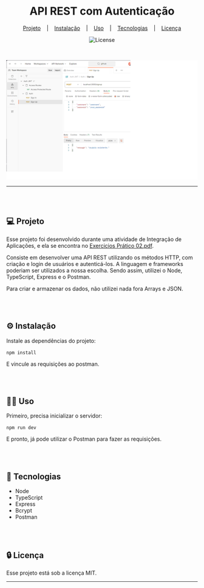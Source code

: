 <h1 align="center">API REST com Autenticação</h1>

<div align="center">

[Projeto](#projeto)
&nbsp;&nbsp;&nbsp;|&nbsp;&nbsp;&nbsp;
[Instalação](#instalacao)
&nbsp;&nbsp;&nbsp;|&nbsp;&nbsp;&nbsp;
[Uso](#uso)
&nbsp;&nbsp;&nbsp;|&nbsp;&nbsp;&nbsp;
[Tecnologias](#tecnologias)
&nbsp;&nbsp;&nbsp;|&nbsp;&nbsp;&nbsp;
[Licença](#license)

</div>

<p align="center">
  <img alt="License" src="https://img.shields.io/static/v1?label=license&message=MIT&color=49AA26&labelColor=000000">
</p>

<br>

<div align="center">

![Preview](assets/images/Preview.png)

</div>

<hr>
<br>
<br>

## 💻 Projeto <a name = "projeto"></a>

Esse projeto foi desenvolvido durante uma atividade de Integração de Aplicações, e ela se encontra no [Exercicios Prático 02.pdf](assets/pdf/Exercicios%20Prático%2002.pdf).

Consiste em desenvolver uma API REST utilizando os métodos HTTP, com criação e login de usuários e autenticá-los. A linguagem e frameworks poderiam ser utilizados a nossa escolha. Sendo assim, utilizei o Node, TypeScript, Express e o Postman.

Para criar e armazenar os dados, não utilizei nada fora Arrays e JSON.

<br>
<br>

## ⚙️ Instalação <a name = "instalacao"></a>

Instale as dependências do projeto:

```
npm install
```

E vincule as requisições ao postman.

<br>
<br>

## 👨‍💻 Uso <a name = "uso"></a>

Primeiro, precisa inicializar o servidor:

```
npm run dev
```

E pronto, já pode utilizar o Postman para fazer as requisições.

<br>
<br>

## 🚀 Tecnologias <a name = "tecnologias"></a>

- Node
- TypeScript
- Express
- Bcrypt
- Postman

<br>
<br>

## 🔒 Licença

Esse projeto está sob a licença MIT.

<hr>
